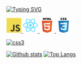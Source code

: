 [![Typing SVG](https://readme-typing-svg.herokuapp.com?size=28&duration=3000&color=8957e5&vCenter=true&lines=Front+Developer)](https://git.io/typing-svg)

<div background="darkcayn">



<p background="black">
 <a href="https://www.javascript.com" target="_blank"> <img src="https://raw.githubusercontent.com/devicons/devicon/master/icons/javascript/javascript-original.svg" alt="Js" width="40" display="inline-block" height="40"/> </a>
<a href="https://www.reactjs.org" display="inline-block" target="_blank"> <img src="https://raw.githubusercontent.com/devicons/devicon/master/icons/react/react-original.svg" alt="React" width="40" height="40"/> </a>
 <a href="https://www.w3.org/html/" target="_blank"> <img src="https://raw.githubusercontent.com/devicons/devicon/master/icons/html5/html5-original-wordmark.svg" alt="html5" width="40" height="40"/> </a>
<a href="https://www.w3schools.com/css/" target="_blank"> <img src="https://raw.githubusercontent.com/devicons/devicon/master/icons/css3/css3-original-wordmark.svg" alt="css3" width="40" height="40"/> </a>
</p>
<a href="https://www.w3schools.com/css/" target="_blank"> <img src="https://raw.githubusercontent.com/devicons/devicon/master/icons/cpp/cpp-original-wordmark.svg" alt="css3" width="40" height="40"/> </a>
</p>

[![Github stats](https://github-readme-stats.vercel.app/api?username=AzimAkhmedov&hide_border=true&count_private=true&show_icons=true&theme=synthwave&include_all_commits=true)](https://github.com/anuraghazra/github-readme-stats) [![Top Langs](https://github-readme-stats.vercel.app/api/top-langs/?username=AzimAkhmedov&hide=smarty,java,actionscript&hide_border=true&theme=synthwave&langs_count=10)](https://github.com/anuraghazra/github-readme-stats)

 </div>
